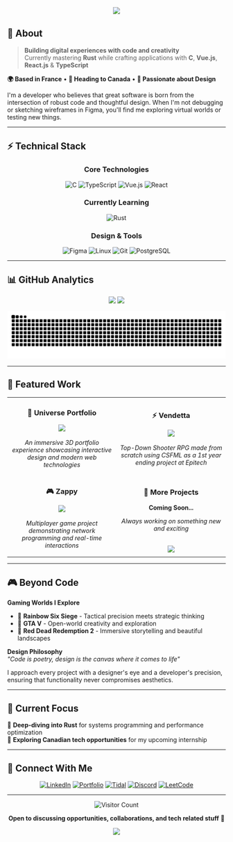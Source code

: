 <div align="center">
  <img src="https://capsule-render.vercel.app/api?type=waving&color=gradient&customColorList=12,6,20,24,30&height=200&section=header&text=Full-Stack+Developer+%7C+Designer&fontSize=35&fontColor=fff&animation=twinkling&fontAlignY=35&desc=3rd+Year+Epitech+Student+%E2%80%A2+Seeking+Internship+in+Canada+🇨🇦&descAlignY=55&descAlign=center"/>
</div>

## 🎯 About

> **Building digital experiences with code and creativity**  
> Currently mastering **Rust** while crafting applications with **C**, **Vue.js**, **React.js** & **TypeScript**

**🌍 Based in France** • **🎯 Heading to Canada** • **🎨 Passionate about Design**

I'm a developer who believes that great software is born from the intersection of robust code and thoughtful design. When I'm not debugging or sketching wireframes in Figma, you'll find me exploring virtual worlds or testing new things.

---

## ⚡ Technical Stack

<div align="center">

### Core Technologies
![C](https://img.shields.io/badge/C-00599C?style=for-the-badge&logo=c&logoColor=white)
![TypeScript](https://img.shields.io/badge/TypeScript-007ACC?style=for-the-badge&logo=typescript&logoColor=white)
![Vue.js](https://img.shields.io/badge/Vue.js-35495E?style=for-the-badge&logo=vue.js&logoColor=4FC08D)
![React](https://img.shields.io/badge/React-20232A?style=for-the-badge&logo=react&logoColor=61DAFB)

### Currently Learning
![Rust](https://img.shields.io/badge/Rust-000000?style=for-the-badge&logo=rust&logoColor=white)

### Design & Tools
![Figma](https://img.shields.io/badge/Figma-F24E1E?style=for-the-badge&logo=figma&logoColor=white)
![Linux](https://img.shields.io/badge/Linux-FCC624?style=for-the-badge&logo=linux&logoColor=black)
![Git](https://img.shields.io/badge/Git-F05032?style=for-the-badge&logo=git&logoColor=white)
![PostgreSQL](https://img.shields.io/badge/PostgreSQL-316192?style=for-the-badge&logo=postgresql&logoColor=white)

</div>

---

## 📊 GitHub Analytics

<div align="center">
  <img height="180em" src="https://github-readme-stats.vercel.app/api?username=Zooooral&show_icons=true&theme=tokyonight&include_all_commits=true&count_private=true&hide_border=true&bg_color=0D1117&title_color=BB9AF7&icon_color=7AA2F7&text_color=C0CAF5"/>
  <img height="180em" src="https://github-readme-stats.vercel.app/api/top-langs/?username=Zooooral&layout=compact&langs_count=8&theme=tokyonight&hide_border=true&bg_color=0D1117&title_color=BB9AF7&text_color=C0CAF5"/>
</div>

<div align="center">
  
  ![Snake animation](https://raw.githubusercontent.com/Zooooral/Zooooral/output/github-contribution-grid-snake-dark.svg)
  
</div>

---

## 🚀 Featured Work

<div align="center">
  <table>
    <tr>
      <td width="50%">
        <h3 align="center">🌌 Universe Portfolio</h3>
        <div align="center">  
          <a href="https://github.com/Zooooral/universe-portfolio">
            <img src="https://github-readme-stats.vercel.app/api/pin/?username=Zooooral&repo=universe-portfolio&theme=tokyonight&hide_border=true&bg_color=0D1117&title_color=BB9AF7&text_color=C0CAF5&icon_color=7AA2F7" />
          </a>
          <br>
          <p><em>An immersive 3D portfolio experience showcasing interactive design and modern web technologies</em></p>
        </div>
      </td>
      <td width="50%">
        <h3 align="center">⚡ Vendetta</h3>
        <div align="center">
          <a href="https://github.com/Zooooral/Vendetta">
            <img src="https://github-readme-stats.vercel.app/api/pin/?username=Zooooral&repo=Vendetta&theme=tokyonight&hide_border=true&bg_color=0D1117&title_color=BB9AF7&text_color=C0CAF5&icon_color=7AA2F7" />
          </a>
          <br>
          <p><em>Top-Down Shooter RPG made from scratch using CSFML as a 1st year ending project at Epitech</em></p>
        </div>
      </td>
    </tr>
    <tr>
      <td width="50%">
        <h3 align="center">🎮 Zappy</h3>
        <div align="center">
          <a href="https://github.com/Zooooral/Zappy">
            <img src="https://github-readme-stats.vercel.app/api/pin/?username=Zooooral&repo=Zappy&theme=tokyonight&hide_border=true&bg_color=0D1117&title_color=BB9AF7&text_color=C0CAF5&icon_color=7AA2F7" />
          </a>
          <br>
          <p><em>Multiplayer game project demonstrating network programming and real-time interactions</em></p>
        </div>
      </td>
      <td width="50%">
        <h3 align="center">🔮 More Projects</h3>
        <div align="center">
          <p><strong>Coming Soon...</strong></p>
          <p><em>Always working on something new and exciting</em></p>
          <br>
          <a href="https://github.com/Zooooral?tab=repositories">
            <img src="https://img.shields.io/badge/View%20All%20Repos-7C3AED?style=for-the-badge&logo=github&logoColor=white"/>
          </a>
        </div>
      </td>
    </tr>
  </table>
</div>

---

## 🎮 Beyond Code

**Gaming Worlds I Explore**
- 🎯 **Rainbow Six Siege** - Tactical precision meets strategic thinking
- 🌆 **GTA V** - Open-world creativity and exploration  
- 🤠 **Red Dead Redemption 2** - Immersive storytelling and beautiful landscapes

**Design Philosophy**  
*"Code is poetry, design is the canvas where it comes to life"*

I approach every project with a designer's eye and a developer's precision, ensuring that functionality never compromises aesthetics.

---

## 🌟 Current Focus

🦀 **Deep-diving into Rust** for systems programming and performance optimization  
🍁 **Exploring Canadian tech opportunities** for my upcoming internship

---

## 📱 Connect With Me

<div align="center">
  
[![LinkedIn](https://img.shields.io/badge/LinkedIn-0077B5?style=for-the-badge&logo=linkedin&logoColor=white)](https://www.linkedin.com/in/bunel-maxence)
[![Portfolio](https://img.shields.io/badge/Portfolio-FF5722?style=for-the-badge&logo=google-chrome&logoColor=white)](https://bunelmaxence.com)
[![Tidal](https://img.shields.io/badge/Tidal-000000?style=for-the-badge&logo=tidal&logoColor=white)](https://tidal.com/@zoooral)
[![Discord](https://img.shields.io/badge/Discord-7289DA?style=for-the-badge&logo=discord&logoColor=white)](https://discord.com/users/__zooo)
[![LeetCode](https://img.shields.io/badge/LeetCode-FFA116?style=for-the-badge&logo=leetcode&logoColor=white)](https://leetcode.com/zooooral)

</div>

---

<div align="center">
  
![Visitor Count](https://visitor-badge.laobi.icu/badge?page_id=Zooooral.Zooooral&left_color=7c3aed&right_color=a855f7)

**Open to discussing opportunities, collaborations, and tech related stuff** 💜

</div>

<div align="center">
  <img src="https://capsule-render.vercel.app/api?type=waving&color=gradient&customColorList=12,6,20,24,30&height=100&section=footer"/>
</div>
